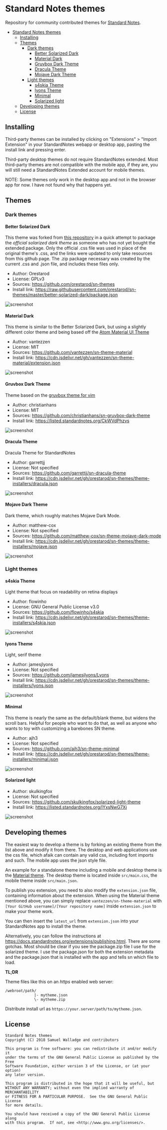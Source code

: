 
# Standard Notes themes

Repository for community contributed themes for [Standard Notes](https://standardnotes.org/).

- [Standard Notes themes](#Standard-Notes-themes)
  - [Installing](#Installing)
  - [Themes](#Themes)
    - [Dark themes](#Dark-themes)
      - [Better Solarized Dark](#Better-Solarized-Dark)
      - [Material Dark](#Material-Dark)
      - [Gruvbox Dark Theme](#Gruvbox-Dark-Theme)
      - [Dracula Theme](#Dracula-Theme)
      - [Mojave Dark Theme](#Mojave-Dark-Theme)
    - [Light themes](#Light-themes)
      - [s4skia Theme](#s4skia-Theme)
      - [lyons Theme](#lyons-Theme)
      - [Minimal](#Minimal)
      - [Solarized light](#Solarized-light)
  - [Developing themes](#Developing-themes)
  - [License](#License)

## Installing
Third-party themes can be installed by clicking on "Extensions" > "Import Extension" in your StandardNotes webapp or desktop app, pasting the install link and pressing enter. 

Third-party desktop themes do not require StandardNotes extended. Most third-party themes are not compatible with the mobile app, if they are, you will still need a StandardNotes Extended account for mobile themes.

NOTE: Some themes only work in the desktop app and not in the browser app for now. I have not found why that happens yet.

## Themes

### Dark themes

#### Better Solarized Dark

This theme was forked from [this repository](https://github.com/swalladge/sn-themes) in a quick attempt to package the *official solarized dark theme* as someone who has not yet bought the extended package.
Only the official .css file was used in place of the original theme's .css, and the links were updated to only take resources from this github page.
The .zip package necessary was created by the current .css and .json file, and includes these files only.
- Author: Orestarod
- License: GPLv3
- Sources: <https://github.com/orestarod/sn-themes>
- Install link: <https://raw.githubusercontent.com/orestarod/sn-themes/master/better-solarized-dark/package.json>

![screenshot](./images/solarized-dark-screenshot.png)

#### Material Dark

This theme is similar to the Better Solarized Dark, but using a slightly different color theme and being based off the [Atom Material UI Theme](https://github.com/atom-material/atom-material-ui)

- Author: vantezzen
- License: MIT
- Sources: <https://github.com/vantezzen/sn-theme-material>
- Install link: <https://cdn.jsdelivr.net/gh/vantezzen/sn-theme-material/extension.json>

![screenshot](./images/material-dark-screenshot.png)

#### Gruvbox Dark Theme

Theme based on the [gruvbox theme for vim](https://github.com/morhetz/gruvbox)

- Author: christianhans
- License: MIT
- Sources: <https://github.com/christianhans/sn-gruvbox-dark-theme>
- Install link: <https://listed.standardnotes.org/CkWVdPhzvs>

![screenshot](./images/gruvbox-screenshot.png)

#### Dracula Theme

Dracula Theme for StandardNotes

- Author: garrettjj
- License: Not specified
- Sources: <https://github.com/garrettjj/sn-dracula-theme>
- Install link: <https://cdn.jsdelivr.net/gh/orestarod/sn-themes/theme-installers/dracula.json>

![screenshot](./images/dracula-screenshot.png)

#### Mojave Dark Theme

Dark theme, which roughly matches Mojave Dark Mode.

- Author: matthew-cox
- License: Not specified
- Sources: <https://github.com/matthew-cox/sn-theme-mojave-dark-mode>
- Install link: <https://cdn.jsdelivr.net/gh/orestarod/sn-themes/theme-installers/mojave.json>

![screenshot](https://github.com/matthew-cox/sn-theme-mojave-dark-mode/raw/master/preview.png)

### Light themes

#### s4skia Theme

Light theme that focus on readability on retina displays

- Author: flowinho
- License: GNU General Public License v3.0
- Sources: <https://github.com/flowinho/s4skia>
- Install link: <https://cdn.jsdelivr.net/gh/orestarod/sn-themes/theme-installers/s4skia.json>

![screenshot](./images/s4skia-screenshot.png)

#### lyons Theme

Light, serif theme

- Author: jamesjlyons
- License: Not specified
- Sources: <https://github.com/jamesjlyons/Lyons>
- Install link: <https://cdn.jsdelivr.net/gh/orestarod/sn-themes/theme-installers/lyons.json>

![screenshot](./images/lyons-screenshot.png)

#### Minimal

This theme is nearly the same as the default/blank theme, but widens the scroll bars. Helpful for people who want to do that, as well as anyone who wants to toy with customizing a barebones SN theme.

- Author: ajh3
- License: Not specified
- Sources: <https://github.com/ajh3/sn-theme-minimal>
- Install link: <https://cdn.jsdelivr.net/gh/orestarod/sn-themes/theme-installers/minimal.json>

![screenshot](./images/minimal-screenshot.png)

#### Solarized light

- Author: skulkingfox
- License: Not specified
- Sources: <https://github.com/skulkingfox/solarized-light-theme>
- Install link: <https://listed.standardnotes.org/lYxsNwG7Xi>

![screenshot](./images/solarized-light-screenshot.png)

## Developing themes

The easiest way to develop a theme is by forking an existing theme from the list above and modify it from there.
The desktop and web applications use the css file, which afaik can contain any valid css, including
font imports and such. The mobile app uses the json style file.

An example for a standalone theme including a mobile and desktop theme is the [Material theme](https://github.com/vantezzen/sn-theme-material). The desktop theme is located inside `src/main.css`, the mobile theme inside `src/main.json`. 

To publish you extension, you need to also modify the `extension.json` file, containing information about the extension. When using the Material theme mentioned above, you can simply replace `vantezzen/sn-theme-material` with `[Your GitHub username]/[Your repository name]` inside `extension.json` to make your theme work. 

You can then insert the `latest_url` from `extension.json` into your StandardNotes app to install the theme.

Alternatively, you can follow the instructions at
<https://docs.standardnotes.org/extensions/publishing.html>. There are some
gotchas. Most should be clear if you see the package.zip file I use for the
solarized theme. I use the package.json for both the extension metadata and the
package.json that is installed with the app and tells sn which file to load.

__TL;DR__

Theme files like this on an _https_ enabled web server:

```
/webroot/path/
             |- mytheme.json
             \- mytheme.zip
```

Distribute install url as `https://your.server/path/to/mytheme.json`.



## License

    Standard Notes themes
    Copyright (C) 2018 Samuel Walladge and contributors

    This program is free software: you can redistribute it and/or modify it
    under the terms of the GNU General Public License as published by the Free
    Software Foundation, either version 3 of the License, or (at your option)
    any later version.

    This program is distributed in the hope that it will be useful, but
    WITHOUT ANY WARRANTY; without even the implied warranty of MERCHANTABILITY
    or FITNESS FOR A PARTICULAR PURPOSE.  See the GNU General Public License
    for more details.

    You should have received a copy of the GNU General Public License along
    with this program.  If not, see <http://www.gnu.org/licenses/>.
